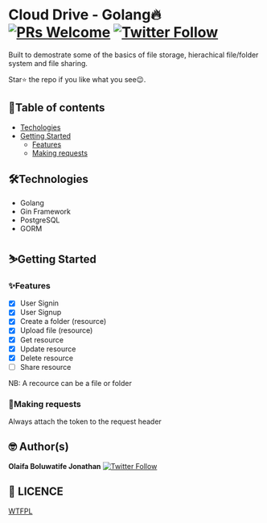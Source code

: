 # Cloud Drive - Golang🔥 [![PRs Welcome](https://img.shields.io/badge/PRs-welcome-brightgreen.svg?style=flat-square)](http://makeapullrequest.com) [![Twitter Follow](https://img.shields.io/twitter/follow/iamgrandbusta?style=social)](https://twitter.com/iamgrandbusta)

Built to demostrate some of the basics of file storage, hierachical file/folder system and file sharing.

<!-- [Here](https://ohsocial.herokuapp.com/) is the link to the API base URL -->

Star⭐ the repo if you like what you see😉.

## 📖Table of contents

- [Techologies](#technologies)
- [Getting Started](#getting-started)
  - [Features](#features)
  - [Making requests](#making-requests)
<!-- - [Docs](https://documenter.getpostman.com/view/11680593/TzXtJfzY) -->

## 🛠️Technologies

- Golang
- Gin Framework
- PostgreSQL
- GORM

## ⛷️Getting Started

### ✨Features

- [x] User Signin
- [x] User Signup
- [x] Create a folder (resource)
- [x] Upload file (resource)
- [x] Get resource
- [x] Update resource
- [x] Delete resource
- [ ] Share resource

NB: A recource can be a file or folder

### 📮Making requests

Always attach the token to the request header

## 🤓 Author(s)

**Olaifa Boluwatife Jonathan** [![Twitter Follow](https://img.shields.io/twitter/follow/iamgrandbusta?style=social)](https://twitter.com/iamgrandbusta)

## 🔖 LICENCE

[WTFPL](http://www.wtfpl.net/about/)